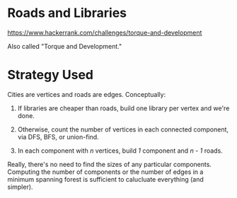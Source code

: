 # Roads and Libraries

https://www.hackerrank.com/challenges/torque-and-development

Also called "Torque and Development."

# Strategy Used

Cities are vertices and roads are edges. Conceptually:

1. If libraries are cheaper than roads, build one library per vertex and we're done.

2. Otherwise, count the number of vertices in each connected component, via DFS, BFS, or union-find.

3. In each component with *n* vertices, build *1* component and *n - 1* roads.

Really, there's no need to find the sizes of any particular components. Computing the number of components or the number of edges in a minimum spanning forest is sufficient to calucluate everything (and simpler).
